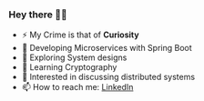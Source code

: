 ### Hey there ✌🏽
- ⚡ My Crime is that of **Curiosity**
- 🌱 Developing Microservices with Spring Boot
- 🔭 Exploring System designs
- 🚀 Learning Cryptography
- 💬 Interested in discussing distributed systems
- 📫 How to reach me: [LinkedIn](https://www.linkedin.com/in/gokulakrishnan-rajasekaran/)
<!--
**gokul656/gokul656** is a ✨ _special_ ✨ repository because its `README.md` (this file) appears on your GitHub profile.

Here are some ideas to get you started:

- 🔭 I’m currently working on ...
- 🌱 I’m currently learning ...
- 👯 I’m looking to collaborate on ...
- 🤔 I’m looking for help with ...
- 💬 Ask me about ...
- 📫 How to reach me: ...
- 😄 Pronouns: ...
- ⚡ Fun fact: ...
-->
